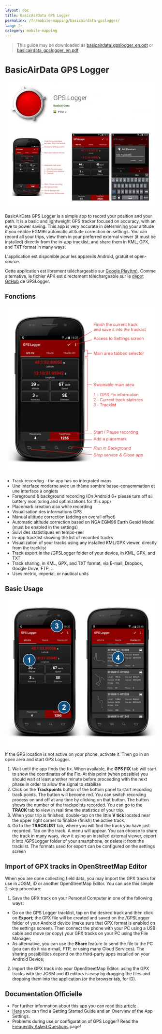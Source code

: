 ```yaml
---
layout: doc
title: BasicAirData GPS Logger
permalink: /fr/mobile-mapping/basicairdata-gpslogger/
lang: fr
category: mobile-mapping
---
```


> This guide may be downloaded as [basicairdata_gpslogger_en.odt](/files/basicairdata_gpslogger_en.odt) or [basicairdata_gpslogger_en.pdf](/files/basicairdata_gpslogger_en.pdf)  

BasicAirData GPS Logger
=======================

![BasicAirData-GPSLogger-002][]

BasicAirData GPS Logger is a simple app to record your position and your path. It is a basic and lightweight GPS tracker focused on accuracy, with an eye to power saving. This app is very accurate in determining your altitude if you enable EGM96 automatic altitude correction on settings. You can record all your trips, view them in your preferred external viewer (it must be installed) directly from the in-app tracklist, and share them in KML, GPX, and TXT format in many ways.

L'application est disponible pour les appareils Android, gratuit et open-source.

Cette application est librement téléchargeable sur [Google Play(tm)](https://play.google.com/store/apps/details?id=eu.basicairdata.graziano.gpslogger).
Comme alternative, le fichier APK est directement téléchargeable sur le [dépot GitHub](https://github.com/BasicAirData/GPSLogger/tree/master/apk) de GPSLogger.

Fonctions
--------

![BasicAirData-GPSLogger-000][]

* Track recording - the app has no integrated maps
* Une interface moderne avec un thème sombre basse-consommation et une interface à onglets
* Foreground & background recording (On Android 6+ please turn off all battery monitoring and optimizations for this app)
* Placemark creation also while recording
* Visualisation des informations GPS
* Manual altitude correction (adding an overall offset)
* Automatic altitude correction based on NGA EGM96 Earth Geoid Model (must be enabled in the settings)
* Suivi des statistiques en temps-réel
* In-app tracklist showing the list of recorded tracks
* Visualization of your tracks using any installed KML/GPX viewer, directly from the tracklist
* Track export in the /GPSLogger folder of your device, in KML, GPX, and TXT
* Track sharing, in KML, GPX, and TXT format, via E-mail, Dropbox, Google Drive, FTP, ...
* Uses metric, imperial, or nautical units

Basic Usage
-----------

![BasicAirData-GPSLogger-001][]

If the GPS location is not active on your phone, activate it. Then go in an open area and start GPS Logger.

1. Wait until the app finds the fix. When available, the __GPS FIX__ tab will start to show the coordinates of the Fix. At this point (when possible) you should wait at least another minute before proceeding with the next phase in order to allow the signal to stabilize
2. Click on the __Trackpoints__ button of the bottom panel to start recording track points. The button will become red. You can switch recording process on and off at any time by clicking on that button. The button shows the number of the trackpoints recorded.
You can go to the __TRACK__ tab to view in real time the statistics of your trip.
3. When your trip is finished, double-tap on the little __V tick__ located near the upper right corner to finalize (finish) the active track.
4. Go to the __TRACKLIST__ tab, where you will find the track you have just recorded. Tap on the track. A menu will appear. You can choose to share the track in many ways, view it using an installed external viewer, export it into /GPSLogger folder of your smartphone, or delete it from the tracklist. The formats used for export can be configured on the settings screen

Import of GPX tracks in OpenStreetMap Editor
--------------------------------------------

When you are done collecting field data, you may import the GPX tracks for use in JOSM, iD or another OpenStreetMap Editor.
You can use this simple 2-step procedure:

1. Save the GPX track on your Personal Computer in one of the following ways:
* Go on the GPS Logger tracklist, tap on the desired track and then click on __Export__; the GPX file will be created and saved on the /GPSLogger folder of your Android device (make sure that GPX format is enabled on the settings screen). Then connect the phone with your PC using a USB cable and move (or copy) your GPX tracks on your PC using the File Manager;
* As alternative, you can use the __Share__ feature to send the file to the PC (you can do it via e-mail, FTP, or using many Cloud Services). The sharing possibilities depend on the third-party apps installed on your Android Device;
2. Import the GPX track into your OpenStreetMap Editor: using the GPX tracks with the JOSM and iD editors is easy by dragging the files and dropping them into the application (or the browser tab, for iD).

Documentation Officielle
----------------------

- For further information about this app you can read [this article](http://www.basicairdata.eu/projects/android/android-gps-logger/).<br>
- [Here](http://www.basicairdata.eu/projects/android/android-gps-logger/getting-started-guide-for-gps-logger/) you can find a Getting Started Guide and an Overview of the App Settings.<br>
- Problems during use or configuration of GPS Logger? Read the [Frequently Asked Questions](https://github.com/BasicAirData/GPSLogger/blob/master/readme.md#frequently-asked-questions) page!

[BasicAirData-GPSLogger-002]:  /images/mobile-mapping/basicairdata-gpslogger_002.en.jpg
[BasicAirData-GPSLogger-000]:  /images/mobile-mapping/basicairdata-gpslogger_000.en.jpg
[BasicAirData-GPSLogger-001]:  /images/mobile-mapping/basicairdata-gpslogger_001.en.jpg